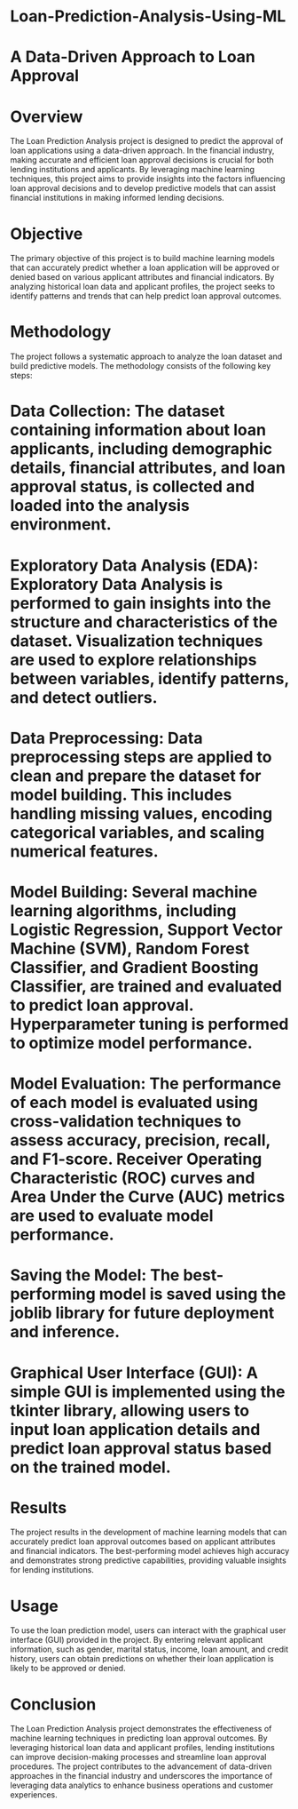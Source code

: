 # Loan-Prediction-Analysis-Using-ML
# A Data-Driven Approach to Loan Approval

# Overview
The Loan Prediction Analysis project is designed to predict the approval of loan applications using a data-driven approach. In the financial industry, making accurate and efficient loan approval decisions is crucial for both lending institutions and applicants. By leveraging machine learning techniques, this project aims to provide insights into the factors influencing loan approval decisions and to develop predictive models that can assist financial institutions in making informed lending decisions.

# Objective
The primary objective of this project is to build machine learning models that can accurately predict whether a loan application will be approved or denied based on various applicant attributes and financial indicators. By analyzing historical loan data and applicant profiles, the project seeks to identify patterns and trends that can help predict loan approval outcomes.

# Methodology
The project follows a systematic approach to analyze the loan dataset and build predictive models. The methodology consists of the following key steps:

# Data Collection: The dataset containing information about loan applicants, including demographic details, financial attributes, and loan approval status, is collected and loaded into the analysis environment.

# Exploratory Data Analysis (EDA):  Exploratory Data Analysis is performed to gain insights into the structure and characteristics of the dataset. Visualization techniques are used to explore relationships between variables, identify patterns, and detect outliers.

# Data Preprocessing: Data preprocessing steps are applied to clean and prepare the dataset for model building. This includes handling missing values, encoding categorical variables, and scaling numerical features.

# Model Building: Several machine learning algorithms, including Logistic Regression, Support Vector Machine (SVM), Random Forest Classifier, and Gradient Boosting Classifier, are trained and evaluated to predict loan approval. Hyperparameter tuning is performed to optimize model performance.

# Model Evaluation: The performance of each model is evaluated using cross-validation techniques to assess accuracy, precision, recall, and F1-score. Receiver Operating Characteristic (ROC) curves and Area Under the Curve (AUC) metrics are used to evaluate model performance.

# Saving the Model: The best-performing model is saved using the joblib library for future deployment and inference.

# Graphical User Interface (GUI): A simple GUI is implemented using the tkinter library, allowing users to input loan application details and predict loan approval status based on the trained model.

# Results
The project results in the development of machine learning models that can accurately predict loan approval outcomes based on applicant attributes and financial indicators. The best-performing model achieves high accuracy and demonstrates strong predictive capabilities, providing valuable insights for lending institutions.

# Usage
To use the loan prediction model, users can interact with the graphical user interface (GUI) provided in the project. By entering relevant applicant information, such as gender, marital status, income, loan amount, and credit history, users can obtain predictions on whether their loan application is likely to be approved or denied.

# Conclusion
The Loan Prediction Analysis project demonstrates the effectiveness of machine learning techniques in predicting loan approval outcomes. By leveraging historical loan data and applicant profiles, lending institutions can improve decision-making processes and streamline loan approval procedures. The project contributes to the advancement of data-driven approaches in the financial industry and underscores the importance of leveraging data analytics to enhance business operations and customer experiences.

